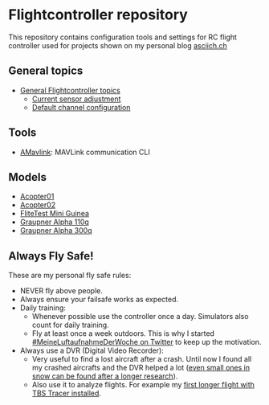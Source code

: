 # Flightcontroller repository

This repository contains configuration tools and settings for RC flight controller used for projects shown on my personal blog
[asciich.ch](https://asciich.ch/)

## General topics

* [General Flightcontroller topics](general_flightcontroller/)
    * [Current sensor adjustment](general_flightcontroller/current_sensor_adjustment.md)
    * [Default channel configuration](general_flightcontroller/default_channel_configuration.md)

## Tools

* [AMavlink](tools/amavlink/): MAVLink communication CLI

## Models

* [Acopter01](quadrocopter/cc3d/acopter01/settings)
* [Acopter02](quadrocopter/arducopter_apm2.8/configurations/acopter02)
* [FliteTest Mini Guinea](plane/graupner-gr-18/settings/ft_mini_guinea)
* [Graupner Alpha 110q](quadrocopter/graupner_alpha_110q)
* [Graupner Alpha 300q](quadrocopter/graupner_alpha_300q)

## Always Fly Safe!

These are my personal fly safe rules:

* NEVER fly above people.
* Always ensure your failsafe works as expected.
* Daily training:
    * Whenever possible use the controller once a day. Simulators also count for daily training.
    * Fly at least once a week outdoors. This is why I started [#MeineLuftaufnahmeDerWoche on Twitter](https://twitter.com/hashtag/MeineLuftaufnahmeDerWoche) to keep up the motivation.
* Always use a DVR (Digital Video Recorder):
    * Very useful to find a lost aircraft after a crash. Until now I found all my crashed aircrafts and the DVR helped a lot ([even small ones in snow can be found after a longer research](https://www.youtube.com/watch?v=J9r70U-qg88)).
    * Also use it to analyze flights. For example my [first longer flight with TBS Tracer installed](https://www.youtube.com/watch?v=0_jYAc9Eyis).
